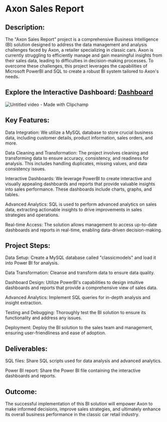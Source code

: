 # Axon Sales Report

## Description:

The "Axon Sales Report" project is a comprehensive Business Intelligence (BI) solution designed to address the data management and analysis challenges faced by Axon, a retailer specializing in classic cars. Axon is currently struggling to efficiently manage and gain meaningful insights from their sales data, leading to difficulties in decision-making processes. To overcome these challenges, this project leverages the capabilities of Microsoft PowerBI and SQL to create a robust BI system tailored to Axon's needs.

## Explore the Interactive Dashboard: <a href="https://www.novypro.com/project/axon-sales-power-bi" target="_blank">Dashboard</a>

![Untitled video - Made with Clipchamp](https://github.com/Pratikkatad/Axon-Sales-Report/assets/143333538/fe0bb97e-9a5d-484c-8f88-24758e9f6b21)


## Key Features:

Data Integration: We utilize a MySQL database to store crucial business data, including customer details, product information, sales orders, and more.

Data Cleaning and Transformation: The project involves cleaning and transforming data to ensure accuracy, consistency, and readiness for analysis. This includes handling duplicates, missing values, and data consistency issues.

Interactive Dashboards: We leverage PowerBI to create interactive and visually appealing dashboards and reports that provide valuable insights into sales performance. These dashboards include charts, graphs, and tables.

Advanced Analytics: SQL is used to perform advanced analytics on sales data, extracting actionable insights to drive improvements in sales strategies and operations.

Real-time Access: The solution allows management to access up-to-date dashboards and reports in real-time, enabling data-driven decision-making.

## Project Steps:

Data Setup: Create a MySQL database called "classicmodels" and load it into Power BI for analysis.

Data Transformation: Cleanse and transform data to ensure data quality.

Dashboard Design: Utilize PowerBI's capabilities to design intuitive dashboards and reports that provide a comprehensive view of sales data.

Advanced Analytics: Implement SQL queries for in-depth analysis and insight extraction.

Testing and Debugging: Thoroughly test the BI solution to ensure its functionality and address any issues.

Deployment: Deploy the BI solution to the sales team and management, ensuring user-friendliness and ease of adoption.

## Deliverables:

SQL files: Share SQL scripts used for data analysis and advanced analytics.

Power BI report: Share the Power BI file containing the interactive dashboards and reports.

## Outcome:
The successful implementation of this BI solution will empower Axon to make informed decisions, improve sales strategies, and ultimately enhance its overall business performance in the classic car retail industry.

